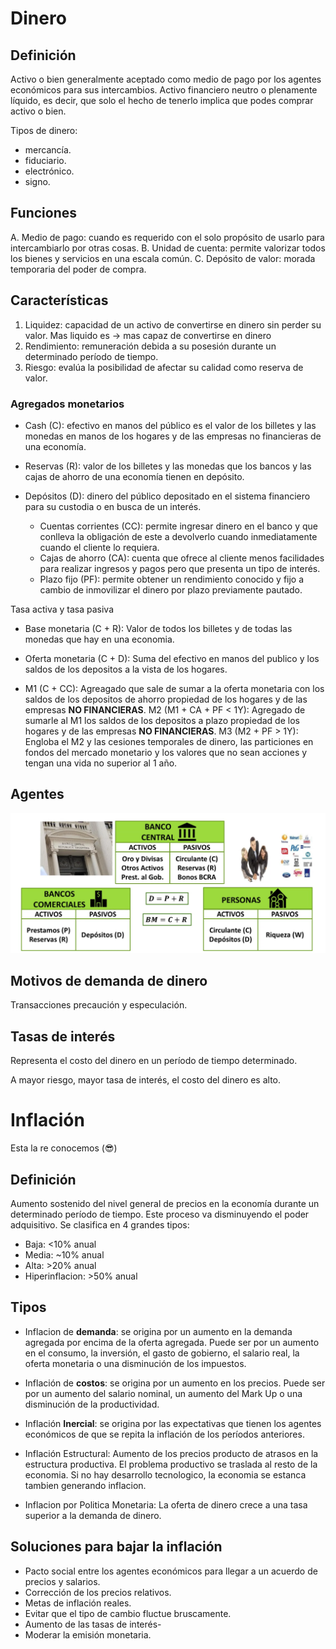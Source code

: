 # Dinero

## Definición

Activo o bien generalmente aceptado como medio de pago por los agentes económicos para sus intercambios. Activo financiero neutro o plenamente líquido, es decir, que solo el hecho de tenerlo implica que podes comprar activo o bien.

Tipos de dinero:

- mercancía.
- fiduciario.
- electrónico.
- signo.

## Funciones

A. Medio de pago: cuando es requerido con el solo propósito de usarlo para intercambiarlo por otras cosas.
B. Unidad de cuenta: permite valorizar todos los bienes y servicios en una escala común.
C. Depósito de valor: morada temporaria del poder de compra.

## Características

1. Liquidez: capacidad de un activo de convertirse en dinero sin perder su valor. Mas liquido es -> mas capaz de convertirse en dinero 
2. Rendimiento: remuneración debida a su posesión durante un determinado período de tiempo.
3. Riesgo: evalúa la posibilidad de afectar su calidad como reserva de valor.

### Agregados monetarios

- Cash (C): efectivo en manos del público es el valor de los billetes y las monedas en manos de los hogares y de las empresas no financieras de una economía.

- Reservas (R): valor de los billetes y las monedas que los bancos y las cajas de ahorro de una economía tienen en depósito.

- Depósitos (D): dinero del público depositado en el sistema financiero para su custodia o en busca de un interés.
  - Cuentas corrientes (CC): permite ingresar dinero en el banco y que conlleva la obligación de este a devolverlo cuando inmediatamente cuando el cliente lo requiera.
  - Cajas de ahorro (CA): cuenta que ofrece al cliente menos facilidades para realizar ingresos y pagos pero que presenta un tipo de interés.
  - Plazo fijo (PF): permite obtener un rendimiento conocido y fijo a cambio de inmovilizar el dinero por plazo previamente pautado.

Tasa activa y tasa pasiva

- Base monetaria (C + R): Valor de todos los billetes y de todas las monedas que hay en una economia.


- Oferta monetaria (C + D): Suma del efectivo en manos del publico y los saldos de los depositos a la vista de los hogares.
 - M1 (C + CC): Agreagado que sale de sumar a la oferta monetaria con los saldos de los depositos de ahorro propiedad de los hogares y de las empresas **NO FINANCIERAS**.
    M2 (M1 + CA + PF < 1Y): Agregado de sumarle al M1 los saldos de los depositos a plazo propiedad de los hogares y de las empresas **NO FINANCIERAS**.
    M3 (M2 + PF > 1Y): Engloba el M2 y las cesiones temporales de dinero, las particiones en fondos del mercado monetario y los valores que no sean acciones y tengan una vida no superior al 1 año.

## Agentes

![Agentes de la economía](imagenes/agentes.png)

## Motivos de demanda de dinero

Transacciones precaución y especulación.

## Tasas de interés

Representa el costo del dinero en un período de tiempo determinado.

A mayor riesgo, mayor tasa de interés, el costo del dinero es alto.

# Inflación
Esta la re conocemos (😎)

## Definición

Aumento sostenido del nivel general de precios en la economía durante un determinado período de tiempo. Este proceso va disminuyendo el poder adquisitivo.
Se clasifica en 4 grandes tipos:
- Baja: <10% anual
- Media: ~10% anual
- Alta: >20% anual <!-- Argentina la cabra🐐 -->
- Hiperinflacion: >50% anual

## Tipos

- Inflacion de **demanda**: se origina por un aumento en la demanda agregada por encima de la oferta agregada. Puede ser por un aumento en el consumo, la inversión, el gasto de gobierno, el salario real, la oferta monetaria o una disminución de los impuestos.

- Inflación de **costos**: se origina por un aumento en los precios. Puede ser por un aumento del salario nominal, un aumento del Mark Up o una disminución de la productividad.

- Inflación **Inercial**: se origina por las expectativas que tienen los agentes económicos de que se repita la inflación de los períodos anteriores. 

- Inflación Estructural: Aumento de los precios producto de atrasos en la estructura productiva. El problema productivo se traslada al resto de la economia. Si no hay desarrollo tecnologico, la economia se estanca tambien generando inflacion.

- Inflacion por Politica Monetaria: La oferta de dinero crece a una tasa superior a la demanda de dinero.

## Soluciones para bajar la inflación

- Pacto social entre los agentes económicos para llegar a un acuerdo de precios y salarios.
- Corrección de los precios relativos.
- Metas de inflación reales.
- Evitar que el tipo de cambio fluctue bruscamente.
- Aumento de las tasas de interés-
- Moderar la emisión monetaria.

